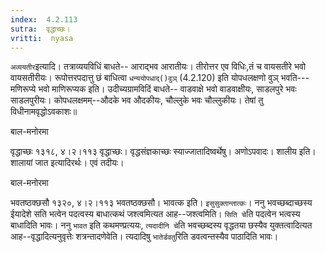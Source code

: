 ```yaml
---
index:  4.2.113
sutra:  वृद्धाच्छः।
vritti:  nyasa
---
```


`अव्ययतीर`इत्यादि। तत्राव्ययविधिं बाधते-- आराद्भव आरातीयः। तीरोत्तर एव विधिः,तं च वायसतीरे भवो वायसतीरीयः। रूपोत्तरपदात्तु छं बाधित्वा `धन्ययोपधाद्()वुञ्` (4.2.120) इति योपधलक्षणो वुञ् भवति--- मणिरूप्ये भवो माणिरूप्यक इति। उदीच्यग्रामविदिं बाधते-- वाडवाक्षे भवो वाडवाक्षीयः, साडलपुरे भवः साडलपुरीयः। कोपधलक्षमम्--औदके भव औदकीयः, चौल्लुके भवः चौल्लुकीयः। तेषां तु विधीनामवृद्धोऽवकाशः॥




बाल-मनोरमा

वृद्धाच्छः १३१८, ४।२।११३ वृद्धाच्छः। वृद्धसंज्ञकाच्छः स्याज्जातादिष्वर्थेषु। अणोऽपवादः। शालीय इति। शालायां जात इत्यादिरर्थः। एवं तदीयः।


बाल-मनोरमा

भवतष्ठक्छसौ १३२०, ४।२।११३ भवतष्ठक्छसौ। भावत्क इति। `इसुसुक्तान्तात्कः`। ननु भवच्छब्दाच्छस्य ईयादेशे सति भत्वेन पदत्वस्य बाधात्कथं जश्त्वमित्यत आह--जश्त्वमिति। `सिति चे`ति पदत्वेन भत्वस्य बाधादिति भावः। ननु `भावत` इति कथमण्प्रत्ययः, `त्यदादीनि चे`ति भवच्छब्दस्य वृद्धतया छस्यैव युक्तत्वादित्यत आह--वृद्धादित्यनुवृत्तेः शत्रन्तादणेवेति। त्यदादिषु `भातेर्डवतु`रिति डवत्वन्तस्यैव पाठादिति भावः।
